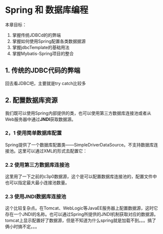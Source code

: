# Spring 和 数据库编程

本章目标：
1. 掌握传统JDBCd的的弊端
2. 掌握如何使用Spring配置各类数据据源
3. 掌握jdbcTemplate的基础用法
4. 掌握Mybatis-Spring项目的整合

## 1. 传统的JDBC代码的弊端
回去看JDBC吧，主要就是try catch比较多


## 2. 配置数据库资源
我们既可以使用Spring内部提供的类，也可以使用第三方数据库连接池或者从Web服务器中通过**JNDI**获取数据源。

### 2，1 使用简单数据库配置
Spring提供了一个数据库配置类——SimpleDriverDataSource。不支持数据库连接池。这里可以通过XML的形式去配置它：

### 2.2 使用第三方数据库连接池
这里用了一下之前的c3p0数据源，这个是可以配置数据库连接池的，配置文件中也可以指定最大最小连接池数量。

### 2.3 使用JNDI数据库连接池
这个比较复杂点。在Tomcat、WebLogic等JavaEE服务器上配置数据源，这时它存在一个JNDI的名称。也可以通过Spring所提供的JNDI机制获取对应的数据源。
tomcat上显示配置好了数据源，但是不知道为什么spring就是加载不到。。。搞了俩小时搞不定。。。

